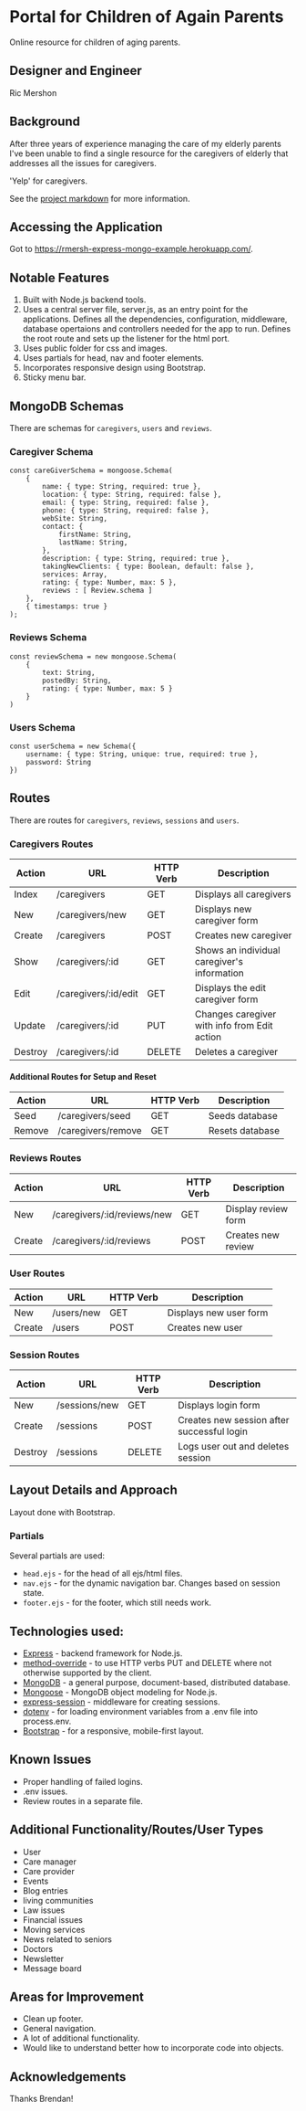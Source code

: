 # Portal for Children of Again Parents
Online resource for children of aging parents.

## Designer and Engineer
Ric Mershon

## Background
After three years of experience managing the care of my elderly parents I've been unable to find a single resource for the caregivers of elderly that addresses all the issues for caregivers.

'Yelp' for caregivers.

See the [project markdown](https://git.generalassemb.ly/Software-Engineering-Immersive-Remote/SEIR-Waverider/tree/master/projects/project_2) for more information.
## Accessing the Application

Got to https://rmersh-express-mongo-example.herokuapp.com/.

## Notable Features

1. Built with Node.js backend tools.
2. Uses a central server file, server.js, as an entry point for the applications. Defines all the dependencies, configuration, middleware, database opertaions and controllers needed for the app to run. Defines the root route and sets up the listener for the html port.
3. Uses public folder for css and images.
4. Uses partials for head, nav and footer elements.
5. Incorporates responsive design using Bootstrap.
6. Sticky menu bar.

## MongoDB Schemas
There are schemas for `caregivers`, `users` and `reviews`.

### Caregiver Schema
```
const careGiverSchema = mongoose.Schema(
    {
        name: { type: String, required: true },
        location: { type: String, required: false },
        email: { type: String, required: false },
        phone: { type: String, required: false },
        webSite: String,
        contact: {
            firstName: String,
            lastName: String,
        },
        description: { type: String, required: true },
        takingNewClients: { type: Boolean, default: false },
        services: Array,
        rating: { type: Number, max: 5 },
        reviews : [ Review.schema ]
    },
    { timestamps: true }
);
```
### Reviews Schema
```
const reviewSchema = new mongoose.Schema(
    {
        text: String,
        postedBy: String,
        rating: { type: Number, max: 5 }
    }
)
```
### Users Schema
```
const userSchema = new Schema({
    username: { type: String, unique: true, required: true },
    password: String
})
```

## Routes
There are routes for `caregivers`, `reviews`, `sessions` and `users`.

### Caregivers Routes

| Action | URL | HTTP Verb | Description |
| ------ |---  | --------- | ----------- |
| Index | /caregivers | GET | Displays all caregivers |
| New | /caregivers/new | GET | Displays new caregiver form |
| Create | /caregivers | POST | Creates new caregiver |
| Show | /caregivers/:id | GET | Shows an individual caregiver's information |
| Edit | /caregivers/:id/edit | GET | Displays the edit caregiver form |
| Update | /caregivers/:id | PUT | Changes caregiver with info from Edit action |
| Destroy | /caregivers/:id | DELETE | Deletes a caregiver |

#### Additional Routes for Setup and Reset

| Action | URL | HTTP Verb | Description |
| ------ |---  | --------- | ----------- |
| Seed | /caregivers/seed | GET | Seeds database |
| Remove | /caregivers/remove | GET | Resets database |

### Reviews Routes

| Action | URL | HTTP Verb | Description |
| ------ |---  | --------- | ----------- |
| New | /caregivers/:id/reviews/new | GET | Display review form |
| Create | /caregivers/:id/reviews | POST | Creates new review |

### User Routes

| Action | URL | HTTP Verb | Description |
| ------ |---  | --------- | ----------- |
| New | /users/new | GET | Displays new user form |
| Create | /users | POST | Creates new user |

### Session Routes

| Action | URL | HTTP Verb | Description |
| ------ |---  | --------- | ----------- |
| New | /sessions/new | GET | Displays login form |
| Create | /sessions | POST | Creates new session after successful login |
| Destroy | /sessions | DELETE | Logs user out and deletes session |


## Layout Details and Approach
Layout done with Bootstrap.

### Partials
Several partials are used:

* `head.ejs` - for the head of all ejs/html files.
* `nav.ejs` - for the dynamic navigation bar. Changes based on session state.
* `footer.ejs` - for the footer, which still needs work.

## Technologies used:

* [Express](https://expressjs.com/) - backend framework for Node.js.
* [method-override](https://www.npmjs.com/package/method-override) - to use HTTP verbs PUT and DELETE where not otherwise supported by the client.
* [MongoDB](https://www.mongodb.com/) - a general purpose, document-based, distributed database.
* [Mongoose](https://mongoosejs.com/) - MongoDB object modeling for Node.js.
* [express-session](https://www.npmjs.com/package/express-session) - middleware for creating sessions.
* [dotenv](https://www.npmjs.com/package/dotenv) - for loading environment variables from a .env file into process.env.
* [Bootstrap](https://getbootstrap.com/) - for a responsive, mobile-first layout.


## Known Issues
* Proper handling of failed logins.
* .env issues.
* Review routes in a separate file.

## Additional Functionality/Routes/User Types
* User
* Care manager
* Care provider
* Events
* Blog entries
* living communities
* Law issues
* Financial issues
* Moving services
* News related to seniors
* Doctors
* Newsletter
* Message board

## Areas for Improvement
* Clean up footer.
* General navigation.
* A lot of additional functionality.
* Would like to understand better how to incorporate code into objects.

## Acknowledgements
Thanks Brendan!
